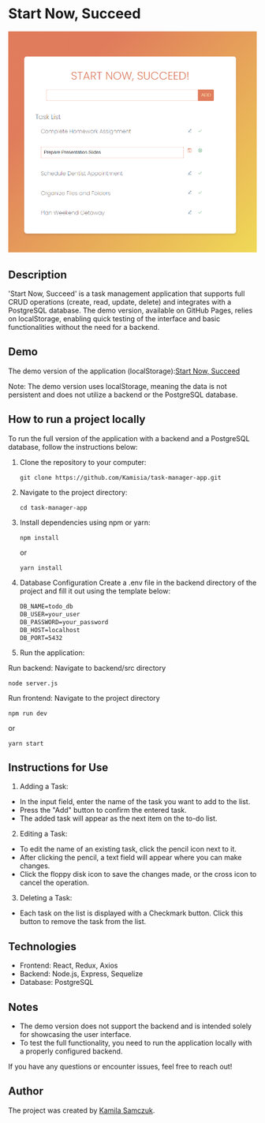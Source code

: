 # Start Now, Succeed

![Start Now, Succeed](https://github.com/Kamisia/task-manager-app/blob/main/src/assets/StartNowScreenshot.png)

## Description

'Start Now, Succeed' is a task management application that supports full CRUD operations (create, read, update, delete) and integrates with a PostgreSQL database. The demo version, available on GitHub Pages, relies on localStorage, enabling quick testing of the interface and basic functionalities without the need for a backend.

## Demo

The demo version of the application (localStorage):[Start Now, Succeed](https://kamisia.github.io/task-manager-app/)

Note: The demo version uses localStorage, meaning the data is not persistent and does not utilize a backend or the PostgreSQL database.

## How to run a project locally

To run the full version of the application with a backend and a PostgreSQL database, follow the instructions below:

1. Clone the repository to your computer:

   ```
   git clone https://github.com/Kamisia/task-manager-app.git
   ```

2. Navigate to the project directory:

   ```
   cd task-manager-app
   ```

3. Install dependencies using npm or yarn:

   ```
   npm install
   ```

   or

   ```
   yarn install
   ```

4. Database Configuration
   Create a .env file in the backend directory of the project and fill it out using the template below:

   ```
   DB_NAME=todo_db
   DB_USER=your_user
   DB_PASSWORD=your_password
   DB_HOST=localhost
   DB_PORT=5432
   ```

5. Run the application:

Run backend:
Navigate to backend/src directory

```
node server.js
```

Run frontend:
Navigate to the project directory

```
npm run dev
```

or

```
yarn start
```

## Instructions for Use

1. Adding a Task:

- In the input field, enter the name of the task you want to add to the list.
- Press the "Add" button to confirm the entered task.
- The added task will appear as the next item on the to-do list.

2. Editing a Task:

- To edit the name of an existing task, click the pencil icon next to it.
- After clicking the pencil, a text field will appear where you can make changes.
- Click the floppy disk icon to save the changes made, or the cross icon to cancel the operation.

3. Deleting a Task:

- Each task on the list is displayed with a Checkmark button. Click this button to remove the task from the list.

## Technologies

- Frontend: React, Redux, Axios
- Backend: Node.js, Express, Sequelize
- Database: PostgreSQL

## Notes

- The demo version does not support the backend and is intended solely for showcasing the user interface.
- To test the full functionality, you need to run the application locally with a properly configured backend.

If you have any questions or encounter issues, feel free to reach out!

## Author

The project was created by [Kamila Samczuk](https://github.com/Kamisia).
